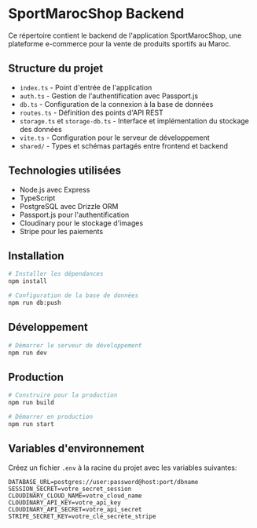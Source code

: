 # SportMarocShop Backend

Ce répertoire contient le backend de l'application SportMarocShop, une plateforme e-commerce pour la vente de produits sportifs au Maroc.

## Structure du projet

- `index.ts` - Point d'entrée de l'application
- `auth.ts` - Gestion de l'authentification avec Passport.js
- `db.ts` - Configuration de la connexion à la base de données
- `routes.ts` - Définition des points d'API REST
- `storage.ts` et `storage-db.ts` - Interface et implémentation du stockage des données
- `vite.ts` - Configuration pour le serveur de développement
- `shared/` - Types et schémas partagés entre frontend et backend

## Technologies utilisées

- Node.js avec Express
- TypeScript
- PostgreSQL avec Drizzle ORM
- Passport.js pour l'authentification
- Cloudinary pour le stockage d'images
- Stripe pour les paiements

## Installation

```bash
# Installer les dépendances
npm install

# Configuration de la base de données
npm run db:push
```

## Développement

```bash
# Démarrer le serveur de développement
npm run dev
```

## Production

```bash
# Construire pour la production
npm run build

# Démarrer en production
npm run start
```

## Variables d'environnement

Créez un fichier `.env` à la racine du projet avec les variables suivantes:

```
DATABASE_URL=postgres://user:password@host:port/dbname
SESSION_SECRET=votre_secret_session
CLOUDINARY_CLOUD_NAME=votre_cloud_name
CLOUDINARY_API_KEY=votre_api_key
CLOUDINARY_API_SECRET=votre_api_secret
STRIPE_SECRET_KEY=votre_clé_secrète_stripe
``` 